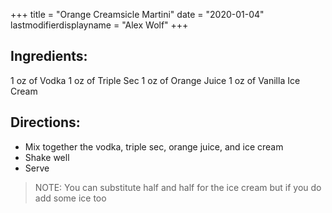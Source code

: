 +++
title = "Orange Creamsicle Martini"
date = "2020-01-04"
lastmodifierdisplayname = "Alex Wolf"
+++

## Ingredients: 
1 oz of Vodka
1 oz of Triple Sec
1 oz of Orange Juice
1 oz of Vanilla Ice Cream

## Directions:

* Mix together the vodka, triple sec, orange juice, and ice cream
* Shake well
* Serve

> NOTE: You can substitute half and half for the ice cream but if you do add some ice too